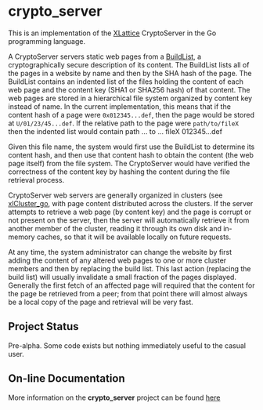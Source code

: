 # crypto_server

This is an implementation of the [XLattice](http://www.xlattice.org)
CryptoServer in the Go programming language.

A CryptoServer servers static web pages from a
[BuildList](https://jddixon.github.io/buildList),
a cryptographically secure description of its content.  The BuildList
lists all of the pages in a website by name and then by the SHA hash of
the page.  The BuildList contains an indented list of the files holding
the content of each web page and the content key (SHA1 or SHA256 hash)
of that content.  The web pages are stored in a hierarchical file
system organized by content key instead of name.  In the current
implementation, this means that if the content hash of a page were
`0x012345...def`, then the page would be stored at `U/01/23/45...def`.
If the relative path to the page were `path/to/fileX` then the indented
list would contain
	path
	  ...
	  to
	    ...
	    fileX 012345...def

Given this file name, the system would first use the BuildList to
determine its content hash, and then use that content hash to obtain
the content (the web page itself) from the file system.  The CryptoServer
would have verified the correctness of the content key by hashing the
content during the file retrieval process.

CryptoServer web servers are generally organized in clusters (see
[xlCluster_go](https://jddixon.github.io/xlCluster_go),
with page content distributed across the clusters.  If the server
attempts to retrieve a web page (by content key) and the page is corrupt
or not present on the server, then the server will automatically retrieve
it from another member of the cluster, reading it through its own disk
and in-memory caches, so that it will be available locally on future
requests.

At any time, the system administrator can change the website by first
adding the content of any altered web pages to one or more cluster
members and then by replacing
the build list.  This last action (replacing the build list)  will usually
invalidate a small fraction of the pages displayed.   Generally the first
fetch of an affected page will required that the content for the page be
retrieved from a peer; from that point there will almost always be a
local copy of the page and retrieval will be very fast.

## Project Status

Pre-alpha.  Some code exists but nothing immediately useful to the
casual user.

## On-line Documentation

More information on the **crypto_server** project can be found
[here](https://jddixon.github.io/crypto_server)
